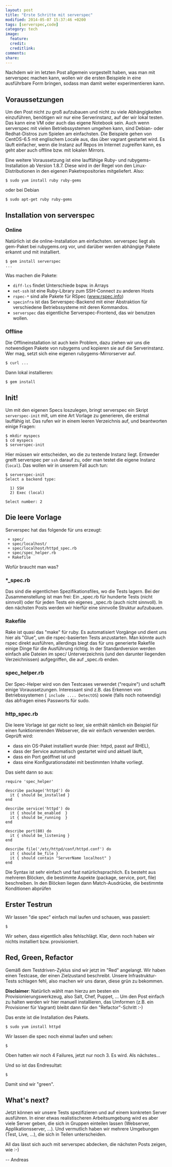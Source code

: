 ```yaml
---
layout: post
title: "Erste Schritte mit serverspec"
modified: 2014-05-07 15:37:46 +0200
tags: [serverspec,code]
category: tech
image:
  feature:
  credit:
  creditlink:
comments:
share:
---
```


Nachdem wir im letzten Post allgemein vorgestellt haben, was man mit serverspec
machen kann, wollen wir die ersten Beispiele in eine ausführbare Form bringen,
sodass man damit weiter experimentieren kann.

## Voraussetzungen

Um den Post nicht zu groß aufzubauen und nicht zu viele Abhängigkeiten einzuführen,
benötigen wir nur eine Serverinstanz, auf der wir lokal testen. Das kann eine
VM oder auch das eigene Notebook sein. Auch wenn serverspec mit vielen Betriebssystemen
umgehen kann, sind Debian- oder Redhat-Distros zum Spielen am einfachsten.
Die Beispiele gehen von CentOS-6.5 mit englischem Locale aus, das über vagrant
gestartet wird.
Es läuft einfacher, wenn die Instanz auf Repos im Internet zugreifen kann, es
geht aber auch offline bzw. mit lokalen Mirrors.

Eine weitere Voraussetzung ist eine lauffähige Ruby- und rubygems-Installation ab Version 1.8.7.
Diese wird in der Regel von den Linux-Distributionen in den eigenen Paketrepositories
mitgeliefert. Also:

```
$ sudo yum install ruby ruby-gems
```

oder bei Debian

```
$ sudo apt-get ruby ruby-gems
```


## Installation von serverspec

### Online

Natürlich ist die online-Installation am einfachsten. serverspec liegt als gem-Paket
bei rubygems.org vor, und darüber werden abhängige Pakete erkannt und mit installiert.

```
$ gem install serverspec
...
```
Was machen die Pakete:
* ```diff-lcs``` findet Unterschiede bspw. in Arrays
* ```net-ssh``` ist eine Ruby-Library zum SSH-Connect zu anderen Hosts
* ```rspec-*``` sind alle Pakete für RSpec (www.rspec.info)
* ```specinfra``` ist das Serverspec-Backend mit einer Abstraktion für
  verschiedene Betriebssysteme mit deren Kommandos.
* ```serverspec``` das eigentliche Serverspec-Frontend, das wir benutzen wollen.

### Offline

Die Offlineinstallation ist auch kein Problem, dazu ziehen wir uns die notwendigen
Pakete von rubygems und kopieren sie auf die Serverinstanz. Wer mag, setzt sich
eine eigenen rubygems-Mirrorserver auf.

```
$ curl ...
```

Dann lokal installieren:
```
$ gem install
```

## Init!

Um mit den eigenen Specs loszulegen, bringt serverspec ein Skript ```serverspec-init```
mit, um eine Art Vorlage zu generieren, die erstmal lauffähig ist. Das rufen wir
in einem leeren Verzeichnis auf, und beantworten einige Fragen:

```
$ mkdir myspecs
$ cd myspecs
$ serverspec-init
```

Hier müssen wir entscheiden, wo die zu testende Instanz liegt. Entweder greift
serverspec per ```ssh``` darauf zu, oder man testet die eigene Instanz (```local```).
Das wollen wir in unserem Fall auch tun:

```
$ serverspec-init
Select a backend type:

  1) SSH
  2) Exec (local)

Select number: 2
```


## Die leere Vorlage

Serverspec hat das folgende für uns erzeugt:
```
 + spec/
 + spec/localhost/
 + spec/localhost/httpd_spec.rb
 + spec/spec_helper.rb
 + Rakefile
```

Wofür braucht man was?

### *_spec.rb

Das sind die eigentlichen Spezifikationsfiles, wo die Tests lagern. Bei der
Zusammenstellung ist man frei: Ein _spec.rb für hunderte Tests (nicht sinnvoll)
oder für jeden Tests ein eigenes _spec.rb (auch nicht sinnvoll). In den nächsten
Posts werden wir hierfür eine sinnvolle Struktur aufzubauen.

### Rakefile

Rake ist quasi das "make" für ruby. Es automatisiert Vorgänge und dient uns
hier als "Glue", um die rspec-basierten Tests anzustarten. Man könnte auch
rspec direkt ausführen, allerdings biegt das für uns generierte Rakefile
einige Dinge für die Ausführung richtig.
In der Standardversion werden einfach alle Dateien im spec/ Unterverzeichnis
(und den darunter liegenden Verzeichnissen) aufgegriffen, die auf _spec.rb
enden.

### spec_helper.rb

Der Spec-Helper wird von den Testcases verwendet ("require") und schafft einige
Voraussetzungen. Interessant sind z.B. das Erkennen von Betriebssystemen
(``` include .... DetectOS```) sowie (falls noch notwendig) das abfragen eines
Passworts für sudo.

### http_spec.rb

Die leere Vorlage ist gar nicht so leer, sie enthält nämlich ein Beispiel
für einen funktionierenden Webserver, die wir einfach verwenden werden.
Geprüft wird:

* dass ein OS-Paket installiert wurde (hier: httpd, passt auf RHEL),
* dass der Service automatisch gestartet wird und aktuell läuft,
* dass ein Port geöffnet ist und
* dass eine Konfigurationsdatei mit bestimmten Inhalte vorliegt.

Das sieht dann so aus:
```
require 'spec_helper'

describe package('httpd') do
  it { should be_installed }
end

describe service('httpd') do
  it { should be_enabled  }
  it { should be_running  }
end

describe port(80) do
  it { should be_listening }
end

describe file('/etc/httpd/conf/httpd.conf') do
  it { should be_file }
  it { should contain "ServerName localhost" }
end
```

Die Syntax ist sehr einfach und fast natürlichsprachlich. Es besteht aus mehreren
Blöcken, die bestimmte Aspekte (package, service, port, file) beschreiben. In
den Blöcken liegen dann Match-Ausdrücke, die bestimmte Konditionen abprüfen

## Erster Testrun

Wir lassen "die spec" einfach mal laufen und schauen, was passiert:
```
$
```

Wir sehen, dass eigentlich alles fehlschlägt. Klar, denn noch haben wir nichts
installiert bzw. provisioniert.

## Red, Green, Refactor

Gemäß dem Testdriven-Zyklus sind wir jetzt im "Red" angelangt. Wir haben einen
Testcase, der einen Zielzustand beschreibt. Unsere Infrastruktur-
Tests schlagen fehl, also machen wir uns daran, diese grün zu bekommen.

**Disclaimer**: Natürlich wählt man hierzu am besten ein Provisionierungswerkzeug,
also Salt, Chef, Puppet, ... Um den Post einfach zu halten werden wir hier manuell
installieren, das Umformen (z.B. ein Provisioner für Vagrant) bleibt
dann für den "Refactor"-Schritt :-)

Das erste ist die Installation des Pakets.

```
$ sudo yum install httpd
```

Wir lassen die spec noch einmal laufen und sehen:
```
$
```

Oben hatten wir noch 4 Failures, jetzt nur noch 3. Es wird. Als nächstes...


Und so ist das Endresultat:
```
$
```
Damit sind wir "green".


## What's next?

Jetzt können wir unsere Tests spezifizieren und auf
einem konkreten Server ausführen. In einer etwas realistischeren Arbeitsumgebung
wird es aber viele Server geben, die sich in Gruppen einteilen lassen (Webserver,
  Applikationsserver, ...).
Und vermutlich haben wir mehrere Umgebungen (Test, Live, ...), die sich in
Teilen unterscheiden.

All das lässt sich auch mit serverspec abdecken, die nächsten Posts zeigen, wie :-)

--
Andreas
